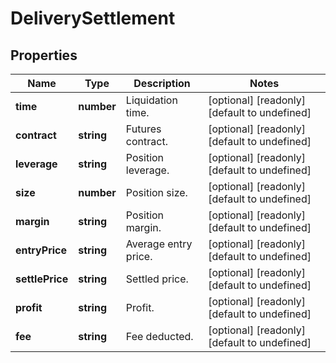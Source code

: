 # DeliverySettlement

## Properties

Name | Type | Description | Notes
------------ | ------------- | ------------- | -------------
**time** | **number** | Liquidation time. | [optional] [readonly] [default to undefined]
**contract** | **string** | Futures contract. | [optional] [readonly] [default to undefined]
**leverage** | **string** | Position leverage. | [optional] [readonly] [default to undefined]
**size** | **number** | Position size. | [optional] [readonly] [default to undefined]
**margin** | **string** | Position margin. | [optional] [readonly] [default to undefined]
**entryPrice** | **string** | Average entry price. | [optional] [readonly] [default to undefined]
**settlePrice** | **string** | Settled price. | [optional] [readonly] [default to undefined]
**profit** | **string** | Profit. | [optional] [readonly] [default to undefined]
**fee** | **string** | Fee deducted. | [optional] [readonly] [default to undefined]

